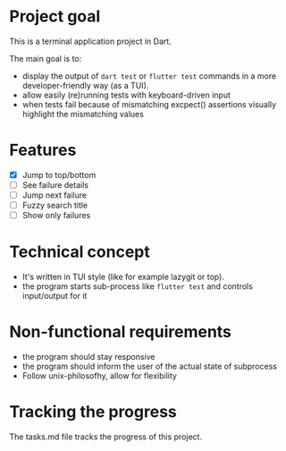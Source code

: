 # Project goal
This is a terminal application project in Dart. 

The main goal is to: 
* display the output of `dart test` or `flutter test` commands in a more developer-friendly way (as a TUI).
* allow easily (re)running tests with keyboard-driven input
* when tests fail because of mismatching excpect() assertions visually highlight the mismatching values

# Features
 - [x] Jump to top/bottom
 - [ ] See failure details
 - [ ] Jump next failure
 - [ ] Fuzzy search title
 - [ ] Show only failures

# Technical concept
* It's written in TUI style (like for example lazygit or top).
* the program starts sub-process like `flutter test` and controls input/output for it


# Non-functional requirements
* the program should stay responsive
* the program should inform the user of the actual state of subprocess
* Follow unix-philosofhy, allow for flexibility

# Tracking the progress
The tasks.md file tracks the progress of this project.
